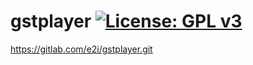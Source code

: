gstplayer [![License: GPL v3](https://img.shields.io/badge/License-GPLv3-blue.svg)](https://www.gnu.org/licenses/gpl-3.0)
=========
https://gitlab.com/e2i/gstplayer.git
